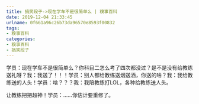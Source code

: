 ```yaml
---
title: 搞笑段子->现在学车不是很简单么 | 糗事百科
date: 2019-12-04 21:33:45
urlname: 0f661a96c26b73da96570e8593f00832
tags: 
- 糗事百科
categories:
- 糗事百科
- 搞笑段子
---
```

学员：现在学车不是很简单么？你科目二怎么考了四次都没过？是不是没有给教练送礼呀？我：我送了！！！学员：别人都给教练送烟送酒，你送的啥？我：我给教练送的人头！学员：啥？？？我：我陪教练打LOL，各种给教练送人头。

让教练把把超神！学员：……你估计要重修了。


